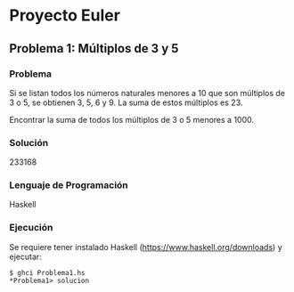 Proyecto Euler
=========================================

Problema 1: Múltiplos de 3 y 5
----------------------------------------------------

### Problema

Si se listan todos los números naturales menores a 10 que son múltiplos de 3 o 5, se obtienen 3, 5, 6 y 9. La suma de estos múltiplos es 23.

Encontrar la suma de todos los múltiplos de 3 o 5 menores a 1000.

### Solución

233168

### Lenguaje de Programación

Haskell

### Ejecución

Se requiere tener instalado Haskell (https://www.haskell.org/downloads) y ejecutar:

```shell
$ ghci Problema1.hs
*Problema1> solucion
```

